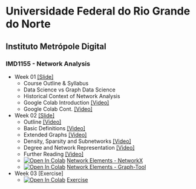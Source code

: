 # Universidade Federal do Rio Grande do Norte
## Instituto Metrópole Digital
### IMD1155 - Network Analysis

- Week 01 [[Slide]](https://github.com/ivanovitchm/network_analysis/blob/main/week_01/Week_01.pdf)
  - Course Outline & Syllabus
  - Data Science vs Graph Data Science
  - Historical Context of Network Analysis
  - Google Colab Introduction [[Video]](https://www.loom.com/share/8a4f0d34b3cb4d9ea04b6dcf0b3d1aca)
  - Google Colab Cont. [[Video]](https://www.loom.com/share/d96cb0af7d9c4416bfe8145c93248a11)
- Week 02 [[Slide]](https://github.com/ivanovitchm/network_analysis/blob/main/week_02/Week_02.pdf)
  - Outline [[Video]](https://www.loom.com/share/d30a090f147140339cc958979e38c76b)
  - Basic Definitions [[Video]](https://www.loom.com/share/38130b95c9644a14a4540c1d818e5da3)
  - Extended Graphs [[Video]](https://www.loom.com/share/7d3dcfdff501422ba29b2915ecfa4ffe)
  - Density, Sparsity and Subnetworks [[Video]](https://www.loom.com/share/feac228e694b4a31b5272012072e778f)
  - Degree and Network Representation [[Video]](https://www.loom.com/share/ffa649c95da3446793a365a7e1ec525c)
  - Further Reading [[Video]](https://www.loom.com/share/239b000c9efd40ba86976a64d7b8b493)
  - [![Open In Colab](https://colab.research.google.com/assets/colab-badge.svg)](http://colab.research.google.com/github/ivanovitchm/network_analysis/blob/main/week_02/Week_02_%5BNetworkX%5D_Network_Elements.ipynb) [Network Elements - NetworkX](https://github.com/ivanovitchm/network_analysis/blob/main/week_02/Week_02_%5BNetworkX%5D_Network_Elements.ipynb)
  - [![Open In Colab](https://colab.research.google.com/assets/colab-badge.svg)](http://colab.research.google.com/github/ivanovitchm/network_analysis/blob/main/week_02/Week_02_%5BGraph_Tool%5D_Network_Elements.ipynb) [Network Elements - Graph-Tool](https://github.com/ivanovitchm/network_analysis/blob/main/week_02/Week_02_%5BGraph_Tool%5D_Network_Elements.ipynb)
- Week 03 [Exercise]  
  - [![Open In Colab](https://colab.research.google.com/assets/colab-badge.svg)](http://colab.research.google.com/github/ivanovitchm/network_analysis/blob/main/week_02/week_3_Exercise.ipynb) [Exercise](https://github.com/ivanovitchm/network_analysis/blob/main/week_03/week_3_Exercise.ipynb)
 
